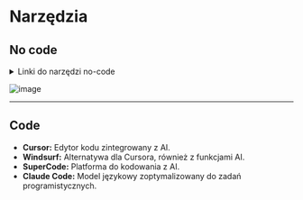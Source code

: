 # Narzędzia

## No code

<details>
<summary>Linki do narzędzi no-code</summary>

*   [https://x.com/Mrcontech/status/1933538141052211478](https://x.com/Mrcontech/status/1933538141052211478)
*   [https://bolt.new/](https://bolt.new/)
*   [https://lovable.dev/](https://lovable.dev/)
*   [https://v0.dev/](https://v0.dev/)
*   [https://replit.com/](https://replit.com/)
*   [https://www.tempo.new/](https://www.tempo.new/)
*   [https://x.com/Mrcontech/status/1933538141052211478/photo/1](https://x.com/Mrcontech/status/1933538141052211478/photo/1)

</details>

![image](image%205.png)

---

## Code

*   **Cursor:** Edytor kodu zintegrowany z AI.
*   **Windsurf:** Alternatywa dla Cursora, również z funkcjami AI.
*   **SuperCode:** Platforma do kodowania z AI.
*   **Claude Code:** Model językowy zoptymalizowany do zadań programistycznych.
